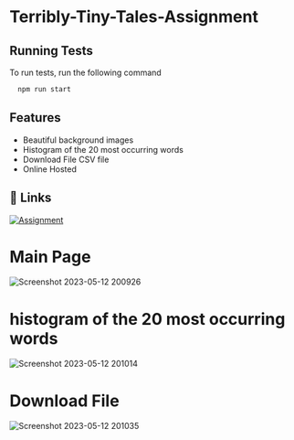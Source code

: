 # Terribly-Tiny-Tales-Assignment



## Running Tests

To run tests, run the following command

```bash
  npm run start
```

## Features

- Beautiful background images
- Histogram of the 20 most occurring words
- Download File CSV file
- Online Hosted


## 🔗 Links
[![Assignment](https://img.shields.io/badge/my_portfolio-000?style=for-the-badge&logo=ko-fi&logoColor=white)](https://spiffy-starburst-865479.netlify.app/)


# Main Page
![Screenshot 2023-05-12 200926](https://github.com/Subham-Coder-24/Terribly-Tiny-Tales-Assignment/assets/85586258/c383e664-0798-40c7-91e3-e0ad651869cd)
# histogram of the 20 most occurring words
![Screenshot 2023-05-12 201014](https://github.com/Subham-Coder-24/Terribly-Tiny-Tales-Assignment/assets/85586258/ee410d79-a3f5-49f6-a3d9-7ef0db8597a6)
# Download File
![Screenshot 2023-05-12 201035](https://github.com/Subham-Coder-24/Terribly-Tiny-Tales-Assignment/assets/85586258/4cddcc9e-3e2b-4eca-b57e-422ac6cc7f66)

